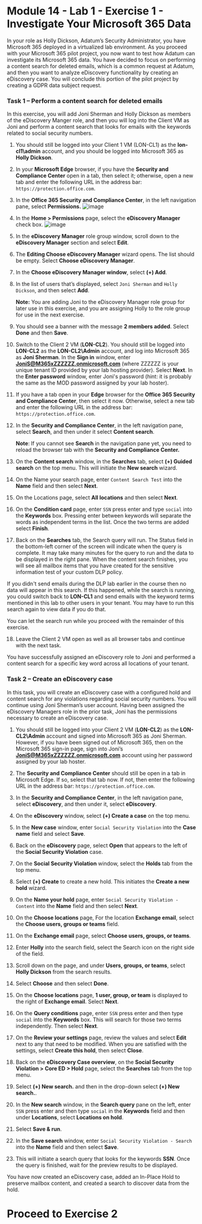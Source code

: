 # Module 14 - Lab 1 - Exercise 1 - Investigate Your Microsoft 365 Data


In your role as Holly Dickson, Adatum’s Security Administrator, you have Microsoft 365 deployed in a virtualized lab environment. As you proceed with your Microsoft 365 pilot project, you now want to test how Adatum can investigate its Microsoft 365 data. You have decided to focus on performing a content search for deleted emails, which is a common request at Adatum, and then you want to analyze eDiscovery functionality by creating an eDiscovery case. You will conclude this portion of the pilot project by creating a GDPR data subject request.

### Task 1 – Perform a content search for deleted emails

In this exercise, you will add Joni Sherman and Holly Dickson as members of the eDiscovery Manger role, and then you will log into the Client VM as Joni and perform a content search that looks for emails with the keywords related to social security numbers.

1. You should still be logged into your Client 1 VM (LON-CL1) as the **lon-cl1\admin** account, and you should be logged into Microsoft 365 as **Holly Dickson**. 

2. In your **Microsoft Edge** browser, if you have the **Security and Compliance Center** open in a tab, then select it; otherwise, open a new tab and enter the following URL in the address bar: `https://protection.office.com`.

3. In the **Office 365 Security and Compliance Center**, in the left navigation pane, select **Permissions.**
![image](https://user-images.githubusercontent.com/33771500/144814321-0df50d13-032e-4a74-a8e1-eb7fc359ee26.png)


4. In the **Home &gt; Permissions** page, select the **eDiscovery Manager** check box.
![image](https://user-images.githubusercontent.com/33771500/144814719-c5a1a83f-f54a-4673-9b17-77e0f1b9efeb.png)


5. In the **eDiscovery Manager** role group window, scroll down to the **eDiscovery Manager** section and select **Edit**.

6. The **Editing Choose eDiscovery Manager** wizard opens. The list should be empty. Select **Choose eDiscovery Manager**.

7. In the **Choose eDiscovery Manager window**, select **(+) Add**.

8. In the list of users that’s displayed, select `Joni Sherman` and `Holly Dickson`, and then select **Add**.  

    ‎**Note:** You are adding Joni to the eDiscovery Manager role group for later use in this exercise, and you are assigning Holly to the role group for use in the next exercise.

9. You should see a banner with the message **2 members added**. Select **Done** and then **Save**.

10. Switch to the Client 2 VM (**LON-CL2**). You should still be logged into **LON-CL2** as the **LON-CL2\Admin** account, and log into Microsoft 365 as **Joni Sherman**. In the **Sign in** window, enter **JoniS@M365xZZZZZZ.onmicrosoft.com** (where ZZZZZZ is your unique tenant ID provided by your lab hosting provider). Select **Next**. In the **Enter password** window, enter Joni's password (hint: it is probably the same as the MOD password assigned by your lab hoster).

11. If you have a tab open in your **Edge** browser for the **Office 365 Security and Compliance Center**, then select it now. Otherwise, select a new tab and enter the following URL in the address bar: `https://protection.office.com`.

12. In the **Security and Compliance Center**, in the left navigation pane, select **Search**, and then under it select **Content search**.  

    ‎**Note**: If you cannot see **Search** in the navigation pane yet, you need to reload the browser tab with the **Security and Compliance Center.**

13. On the **Content search** window, in the **Searches** tab, select **(+) Guided search** on the top menu. This will initiate the **New search** wizard.

14. On the Name your search page, enter `Content Search Test` into the **Name** field and then select **Next**.

15. On the Locations page, select **All locations** and then select **Next**.

16. On the **Condition card** page, enter `SSN` press enter and type `social` into the **Keywords** box.  Pressing enter between keywords will separate the words as independent terms in the list. Once the two terms are added select **Finish**.

17. Back on the **Searches** tab, the Search query will run. The Status field in the bottom-left corner of the screen will indicate when the query is complete. It may take many minutes for the query to run and the data to be displayed in the right pane. When the content search finishes, you will see all mailbox items that you have created for the sensitive information test of your custom DLP policy.  

If you didn't send emails during the DLP lab earlier in the course then no data will appear in this search.  If this happened, while the search is running, you could switch back to **LON-CL1** and send emails with the keyword terms mentioned in this lab to other users in your tenant.  You may have to run this search again to view data if you do that.

You can let the search run while you proceed with the remainder of this exercise. 

18. Leave the Client 2 VM open as well as all browser tabs and continue with the next task.

You have successfully assigned an eDiscovery role to Joni and performed a content search for a specific key word across all locations of your tenant.

 

### Task 2 – Create an eDiscovery case

In this task, you will create an eDiscovery case with a configured hold and content search for any violations regarding social security numbers. You will continue using Joni Sherman’s user account. Having been assigned the eDiscovery Managers role in the prior task, Joni has the permissions necessary to create an eDiscovery case.

1. You should still be logged into your Client 2 VM (**LON-CL2**) as the **LON-CL2\Admin** account and signed into Microsoft 365 as Joni Sherman. However, if you have been signed out of Microsoft 365, then on the Microsoft 365 sign-in page, sign into Joni’s **JoniS@M365xZZZZZZ.onmicrosoft.com** account using her password assigned by your lab hoster.

2. The **Security and Compliance Center** should still be open in a tab in Microsoft Edge. If so, select that tab now. If not, then enter the following URL in the address bar: `https://protection.office.com`. 

3. In the **Security and Compliance Center**, in the left navigation pane, select **eDiscovery**, and then under it, select **eDiscovery**.

4. On the **eDiscovery** window, select **(+) Create a case** on the top menu.

5. In the **New case** window, enter `Social Security Violation` into the **Case name** field and select **Save**.

6. Back on the **eDiscovery** page, select **Open** that appears to the left of the **Social Security Violation** case.

7. On the **Social Security Violation** window, select the **Holds** tab from the top menu.

8. Select **(+) Create** to create a new hold. This initiates the **Create a new hold** wizard.

9. On the **Name your hold** page, enter `Social Security Violation - Content` into the **Name** field and then select **Next**.

10. On the **Choose locations** page, For the location **Exchange email**, select the **Choose users, groups or teams** field.

12. On the **Exchange email** page, select **Choose users, groups, or teams**.

13. Enter **Holly** into the search field, select the Search icon on the right side of the field. 

13. Scroll down on the page, and under **Users, groups, or teams**, select **Holly Dickson** from the search results.

14. Select **Choose** and then select **Done**.

15. On the **Choose locations** page, **1 user, group, or team** is displayed to the right of **Exchange email**. Select **Next**.

16. On the **Query conditions** page, enter `SSN` press enter and then type `social` into the **Keywords** box.  This will search for those two terms independently. Then select **Next**.

17. On the **Review your settings** page, review the values and select **Edit** next to any that need to be modified. When you are satisfied with the settings, select **Create this hold**, then select **Close**.

18. Back on the **eDiscovery Case overview**, on the **Social Security Violation &gt; Core ED &gt; Hold** page, select the **Searches** tab from the top menu.

19. Select **(+) New search.** and then in the drop-down select **(+) New search.**.

20. In the **New search** window, in the **Search query** pane on the left, enter `SSN` press enter and then type `social` in the **Keywords** field and then under **Locations**, select **Locations on hold**.

21. Select **Save &amp; run**.

22. In the **Save search** window, enter `Social Security Violation - Search` into the **Name** field and then select **Save**.

23. This will initiate a search query that looks for the keywords **SSN**. Once the query is finished, wait for the preview results to be displayed. 

You have now created an eDiscovery case, added an In-Place Hold to preserve mailbox content, and created a search to discover data from the hold.


# Proceed to Exercise 2

